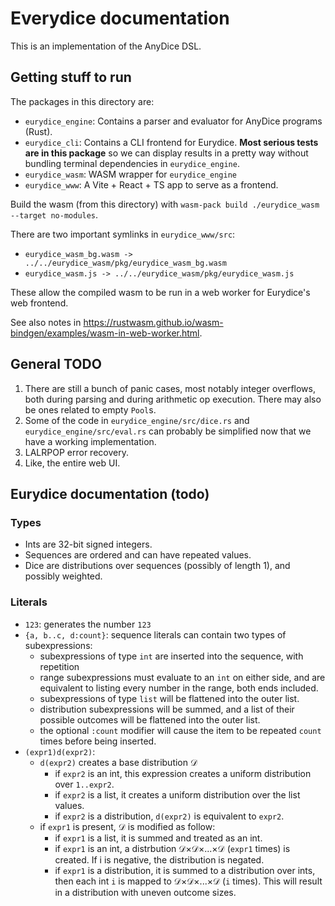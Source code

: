 # Everydice documentation

This is an implementation of the AnyDice DSL.

## Getting stuff to run

The packages in this directory are:

* `eurydice_engine`: Contains a parser and evaluator for AnyDice programs (Rust).
* `eurydice_cli`: Contains a CLI frontend for Eurydice. **Most serious tests are in this package** so we can display results in a pretty way without bundling terminal dependencies in `eurydice_engine`.
* `eurydice_wasm`: WASM wrapper for `eurydice_engine`
* `eurydice_www`: A Vite + React + TS app to serve as a frontend.

Build the wasm (from this directory) with `wasm-pack build ./eurydice_wasm --target no-modules`.

There are two important symlinks in `eurydice_www/src`:

* `eurydice_wasm_bg.wasm -> ../../eurydice_wasm/pkg/eurydice_wasm_bg.wasm`
* `eurydice_wasm.js -> ../../eurydice_wasm/pkg/eurydice_wasm.js`

These allow the compiled wasm to be run in a web worker for Eurydice's web frontend.

See also notes in <https://rustwasm.github.io/wasm-bindgen/examples/wasm-in-web-worker.html>.

## General TODO

1. There are still a bunch of panic cases, most notably integer overflows, both during parsing and during arithmetic op execution. There may also be ones related to empty `Pool`s.
2. Some of the code in `eurydice_engine/src/dice.rs` and `eurydice_engine/src/eval.rs` can probably be simplified now that we have a working implementation.
3. LALRPOP error recovery.
4. Like, the entire web UI.

## Eurydice documentation (todo)

### Types

* Ints are 32-bit signed integers.
* Sequences are ordered and can have repeated values.
* Dice are distributions over sequences (possibly of length 1), and possibly weighted.

### Literals

* `123`: generates the number `123`
* `{a, b..c, d:count}`: sequence literals can contain two types of subexpressions:
  * subexpressions of type `int` are inserted into the sequence, with repetition
  * range subexpressions must evaluate to an `int` on either side, and are equivalent to listing every number
    in the range, both ends included.
  * subexpressions of type `list` will be flattened into the outer list.
  * distribution subexpressions will be summed, and a list of their possible outcomes will be flattened into the
    outer list.
  * the optional `:count` modifier will cause the item to be repeated `count` times before being inserted.
* `(expr1)d(expr2)`:
  * `d(expr2)` creates a base distribution 𝒟
    * if `expr2` is an int, this expression creates a uniform distribution over `1..expr2`.
    * if `expr2` is a list, it creates a uniform distribution over the list values.
    * if `expr2` is a distribution, `d(expr2)` is equivalent to `expr2`.
  * if `expr1` is present, 𝒟 is modified as follow:
    * if `expr1` is a list, it is summed and treated as an int.
    * if `expr1` is an int, a distrbution 𝒟×𝒟×...×𝒟 (`expr1` times) is created. If i is negative, the distribution is negated.
    * if `expr1` is a distribution, it is summed to a distribution over ints,
      then each int `i` is mapped to 𝒟×𝒟×...×𝒟 (`i` times). This will result in a distribution with uneven
      outcome sizes.
